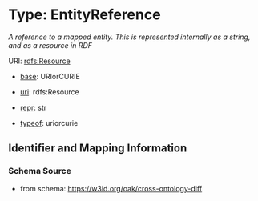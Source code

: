 # Type: EntityReference


_A reference to a mapped entity. This is represented internally as a string, and as a resource in RDF_


URI: [rdfs:Resource](http://www.w3.org/2000/01/rdf-schema#Resource)

* [base](https://w3id.org/linkml/base): URIorCURIE

* [uri](https://w3id.org/linkml/uri): rdfs:Resource

* [repr](https://w3id.org/linkml/repr): str

* [typeof](https://w3id.org/linkml/typeof): uriorcurie







## Identifier and Mapping Information







### Schema Source


* from schema: https://w3id.org/oak/cross-ontology-diff



